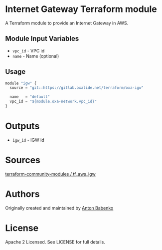 Internet Gateway Terraform module
=================================

A Terraform module to provide an Internet Gateway in AWS.


Module Input Variables
----------------------

- `vpc_id` - VPC id
- `name` - Name (optional)

Usage
-----

```js
module "igw" {
  source = "git::https://gitlab.oxalide.net/terraform/oxa-igw"

  name   = "default"
  vpc_id = "${module.oxa-network.vpc_id}"
}
```

Outputs
=======

 - `igw_id` - IGW id

Sources
=======

[terraform-community-modules / tf_aws_igw](https://github.com/terraform-community-modules/tf_aws_igw)

Authors
=======

Originally created and maintained by [Anton Babenko](https://github.com/antonbabenko)

License
=======

Apache 2 Licensed. See LICENSE for full details.
